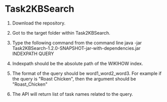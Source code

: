 # Task2KBSearch

1. Download the repository.
2. Got to the target folder within Task2KBSearch.
3. Type the following command from the command line
     java -jar Task2KBSearch-1.2.0-SNAPSHOT-jar-with-dependencies.jar INDEXPATH QUERY
     
 4. Indexpath should be the absolute path of the WIKIHOW index.
 5. The format of the query should be word1_word2_word3. For example if the query is "Roast Chicken", then the argument should be "Roast_Chicken"
 6. The API will return list of task names related to the query.
